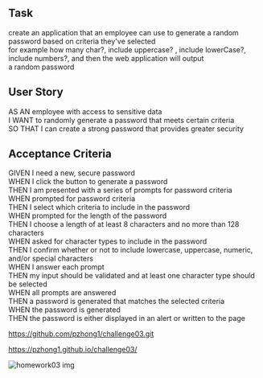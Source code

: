 
## Task  


create an application that an employee can use to generate a random password based on criteria they've selected  
for example how many char?, include uppercase? , include lowerCase?, include numbers?, and then the web application will output  
a random password  


## User Story


AS AN employee with access to sensitive data  
I WANT to randomly generate a password that meets certain criteria  
SO THAT I can create a strong password that provides greater security  


## Acceptance Criteria  

GIVEN I need a new, secure password  
WHEN I click the button to generate a password  
THEN I am presented with a series of prompts for password criteria  
WHEN prompted for password criteria  
THEN I select which criteria to include in the password  
WHEN prompted for the length of the password  
THEN I choose a length of at least 8 characters and no more than 128 characters  
WHEN asked for character types to include in the password  
THEN I confirm whether or not to include lowercase, uppercase, numeric, and/or special characters  
WHEN I answer each prompt  
THEN my input should be validated and at least one character type should be selected  
WHEN all prompts are answered  
THEN a password is generated that matches the selected criteria  
WHEN the password is generated  
THEN the password is either displayed in an alert or written to the page

https://github.com/pzhong1/challenge03.git  

https://pzhong1.github.io/challenge03/  

![homework03 img](https://user-images.githubusercontent.com/123424361/236119566-23032a5d-03dd-4b51-a970-6bb979f80ffc.png)
